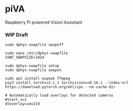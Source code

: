 # piVA
Raspberry Pi powered Vision Assistant

### WIP Draft
```
sudo dphys-swapfile swapoff

sudo nano /etc/dphys-swapfile
CONF_SWAPSIZE=1024

sudo dphys-swapfile setup
sudo dphys-swapfile swapon
```

```
sudo apt install espeak ffmpeg
pip3 install torch==2.1.1 torchvision==0.16.1 --index-url https://download.pytorch.org/whl/cpu --no-cache-dir
```

```
# Automatically load overlays for detected cameras
#start_x=1
dtoverlay=imx219
```

